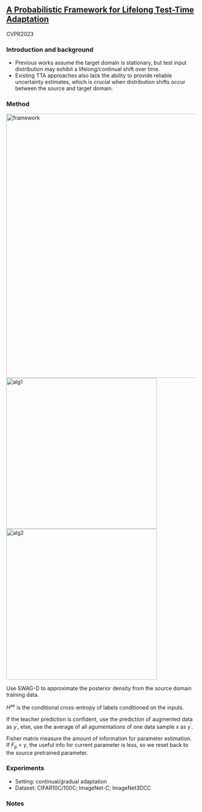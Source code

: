 ## [A Probabilistic Framework for Lifelong Test-Time Adaptation](https://arxiv.org/abs/2212.09713)

CVPR2023

### Introduction and background
- Previous works assume the target domain is stationary, but test input distribution may exhibit a lifelong/continual shift over time.
- Existing TTA approaches also lack the ability to provide reliable uncertainty estimates, which is crucial when distribution shifts occur between the source and target domain.

### Method
<img width=700 alt="framework" src="https://github.com/Jo-wang/Daily-Paper-Reading/assets/46414159/72115b4b-377d-427e-ae67-652aa32cd4c8">

<img width=400 alt="alg1" src="https://github.com/Jo-wang/Daily-Paper-Reading/assets/46414159/b70ee7c4-9555-40e9-98a7-ba1526c6a0cd">

<img width=400 alt="alg2" src="https://github.com/Jo-wang/Daily-Paper-Reading/assets/46414159/d5b01332-2e59-4f94-95d9-ca65e47d8700">

Use SWAG-D to approximate the posterior density from the source domain training data.

$H^{xe}$ is the conditional cross-entropy of labels conditioned on the inputs. 

If the teacher prediction is confident, use the prediction of augmented data as $y^{\prime}$, else, use the average of all agumentations of one data sample $x$ as $y^{\prime}$.

Fisher matrix measure the amount of information for parameter estimation. If $F_p$ < $\gamma$, the useful info for current parameter is less, so we reset back to the source pretrained parameter.
### Experiments
- Setting: continual/gradual adaptation
- Dataset: CIFAR10C/100C; ImageNet-C; ImageNet3DCC
### Notes
